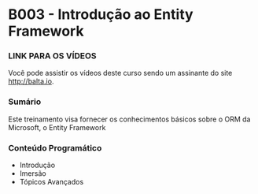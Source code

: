# B003 - Introdução ao Entity Framework

### LINK PARA OS VÍDEOS
Você pode assistir os vídeos deste curso sendo um assinante do site http://balta.io.

### Sumário
Este treinamento visa fornecer os conhecimentos básicos sobre o ORM da Microsoft, o Entity Framework

### Conteúdo Programático
* Introdução
* Imersão
* Tópicos Avançados
